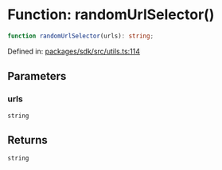 # Function: randomUrlSelector()

```ts
function randomUrlSelector(urls): string;
```

Defined in: [packages/sdk/src/utils.ts:114](https://github.com/towns-protocol/towns/blob/0db1fd0ac7258e8db8cedfb6183e8eade8284fa1/packages/sdk/src/utils.ts#L114)

## Parameters

### urls

`string`

## Returns

`string`
